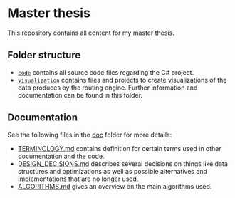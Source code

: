 # Master thesis

This repository contains all content for my master thesis.

## Folder structure

* [`code`](./code) contains all source code files regarding the C# project.
* [`visualization`](./visualization) contains files and projects to create visualizations of the data produces by the routing engine. Further information and documentation can be found in this folder.

## Documentation

See the following files in the [doc](./doc) folder for more details:

* [TERMINOLOGY.md](./doc/TERMINOLOGY.md) contains definition for certain terms used in other documentation and the code.
* [DESIGN_DECISIONS.md](./doc/DESIGN_DECISIONS.md) describes several decisions on things like data structures and optimizations as well as possible alternatives and implementations that are no longer used.
* [ALGORITHMS.md](./doc/ALGORITHMS.md) gives an overview on the main algorithms used.
